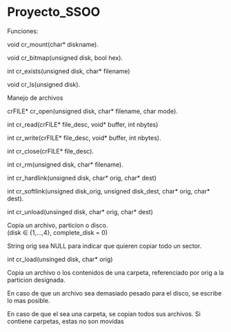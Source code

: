 # Proyecto_SSOO





Funciones:

void cr_mount(char* diskname).

void cr_bitmap(unsigned disk, bool hex).

int cr_exists(unsigned disk, char* filename)

void cr_ls(unsigned disk).


Manejo de archivos

crFILE* cr_open(unsigned disk, char* filename, char mode).

int cr_read(crFILE* file_desc, void* buffer, int nbytes)

int cr_write(crFILE* file_desc, void* buffer, int nbytes).

int cr_close(crFILE* file_desc).

int cr_rm(unsigned disk, char* filename).

int cr_hardlink(unsigned disk, char* orig, char* dest)

int cr_softlink(unsigned disk_orig, unsigned disk_dest, char* orig, char* dest).


int cr_unload(unsinged disk, char* orig, char* dest)

Copia un archivo, particion o disco.  
(disk ∈ {1,...,4}, complete_disk = 0)

String orig sea NULL para indicar que quieren copiar todo un sector.



int cr_load(unsinged disk, char* orig)

Copia un archivo o los contenidos de una carpeta, referenciado por orig a la particion designada.

En caso de que un archivo sea demasiado pesado para el disco, se escribe lo mas posible.

En caso de que el sea una carpeta, se copian todos sus archivos. Si contiene carpetas, estas no son movidas
